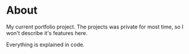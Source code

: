 # About
My current portfolio project.
The projects was private for most time, so I won't describe it's features here.

Everything is explained in code.
